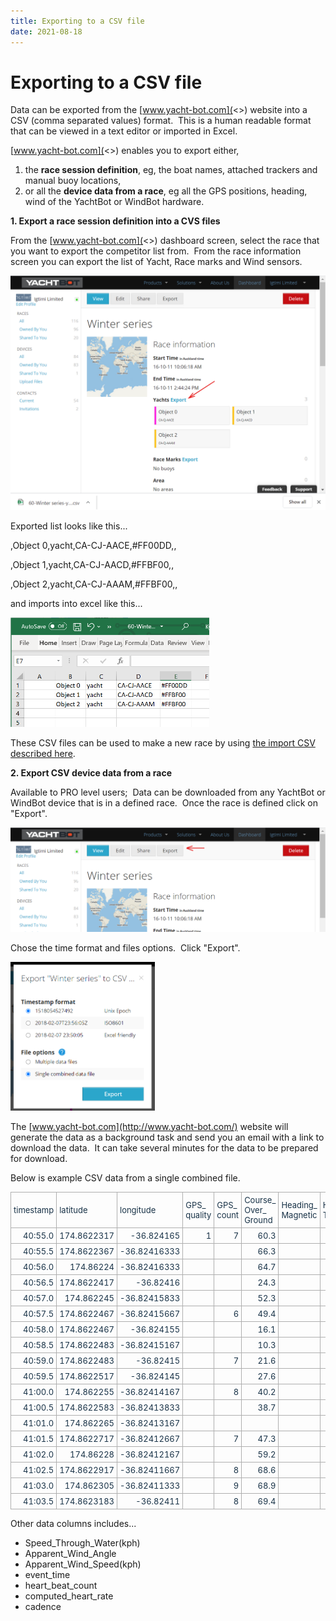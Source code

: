 ```yaml
---
title: Exporting to a CSV file
date: 2021-08-18
---
```


# Exporting to a CSV file

Data can be exported from the [www.yacht-bot.com](<>) [](<>)website into a CSV (comma separated values) format.  This is a human readable format that can be viewed in a text editor or imported in Excel.

[www.yacht-bot.com](<>) enables you to export either,

1. the **race session definition**, eg, the boat names, attached trackers and manual buoy locations,
1. or all the **device data from a race**, eg all the GPS positions, heading, wind of the YachtBot or WindBot hardware.

**1. Export a race session definition into a CVS files**

From the [www.yacht-bot.com](<>) dashboard screen, select the race that you want to export the competitor list from.  From the race information screen you can export the list of Yacht, Race marks and Wind sensors.

<img src="../../../assets/images/5CWk1pcK-4UGoQTxiG4mFZJz6Q8YkOd3nA.png" alt="" width="auto" />

Exported list looks like this...

,Object 0,yacht,CA-CJ-AACE,#FF00DD,,

,Object 1,yacht,CA-CJ-AACD,#FFBF00,,

,Object 2,yacht,CA-CJ-AAAM,#FFBF00,,

and imports into excel like this...

<img src="../../../assets/images/v6Qqveg4TU_Y-BtUJlfQyuRebCQOA-7K6A.png" alt="" width="318px" />

These CSV files can be used to make a new race by using [the import CSV described here](../../YachtBot%20Web/Race%20Editor/Load%20race%20competitors%20and%20race%20marks%20from%20file.md).

**2. Export CSV device data from a race[](http://www.yacht-bot.com/)**

Available to PRO level users;  Data can be downloaded from any YachtBot or WindBot device that is in a defined race.  Once the race is defined click on "Export".

<img src="../../../assets/images/-IWXEmDEARWBbtmn2N3PZrB40DYDEwIsMQ.png" alt="" width="auto" />

Chose the time format and files options.  Click "Export".

<img src="../../../assets/images/cyXvTQKN-MnnZlJpj3CO0k50tcfdW2HRdA.png" alt="" width="231px" />

The [www.yacht-bot.com](http://www.yacht-bot.com/) website will generate the data as a background task and send you an email with a link to download the data.  It can take several minutes for the data to be prepared for download.

Below is example CSV data from a single combined file.

<table border="0" cellpadding="0" cellspacing="0" style="box-sizing: border-box; border-collapse: collapse; border-spacing: 0px; max-width: 100%; border: none; empty-cells: show; cursor: default; color: rgb(24, 50, 71); font-family: -apple-system, BlinkMacSystemFont, &quot;Segoe UI&quot;, Roboto, &quot;Helvetica Neue&quot;, Arial, sans-serif; font-size: 13px; font-style: normal; font-variant-ligatures: normal; font-variant-caps: normal; font-weight: 400; letter-spacing: normal; orphans: 2; text-align: start; text-indent: 0px; text-transform: none; white-space: normal; widows: 2; word-spacing: 0px; -webkit-text-stroke-width: 0px; text-decoration-style: initial; text-decoration-color: initial; margin-right: calc(0%); width: 100%;" width="1335"><tbody style="box-sizing: border-box;"><tr style="box-sizing: border-box;"><td style="box-sizing: border-box; padding: 4px; min-width: 5px; cursor: text; font-size: 13px; border: 1px solid rgb(175, 175, 175); width: 12.1124%;" width="70">timestamp</td><td style="box-sizing: border-box; padding: 4px; min-width: 5px; cursor: text; font-size: 13px; border: 1px solid rgb(175, 175, 175); width: 14.3411%;" width="86">latitude</td><td style="box-sizing: border-box; padding: 4px; min-width: 5px; cursor: text; font-size: 13px; border: 1px solid rgb(175, 175, 175); width: 15.1163%;" width="91">longitude</td><td style="box-sizing: border-box; padding: 4px; min-width: 5px; cursor: text; font-size: 13px; border: 1px solid rgb(175, 175, 175); width: 8.2364%;" width="76">GPS_<br>quality</td><td style="box-sizing: border-box; padding: 4px; min-width: 5px; cursor: text; font-size: 13px; border: 1px solid rgb(175, 175, 175); width: 7.2674%;" width="65">GPS_<br>count</td><td style="box-sizing: border-box; padding: 4px; min-width: 5px; cursor: text; font-size: 13px; border: 1px solid rgb(175, 175, 175); width: 9.3023%;" width="135">Course_<br>Over_<br>Ground</td><td style="box-sizing: border-box; padding: 4px; min-width: 5px; cursor: text; font-size: 13px; border: 1px solid rgb(175, 175, 175); width: 10.8527%;" width="117">Heading_<br>Magnetic</td><td style="box-sizing: border-box; padding: 4px; min-width: 5px; cursor: text; font-size: 13px; border: 1px solid rgb(175, 175, 175); width: 9.8421%;" width="88">Heading_<br>True</td><td style="box-sizing: border-box; padding: 4px; min-width: 5px; cursor: text; font-size: 13px; border: 1px solid rgb(175, 175, 175); width: 13.092%;" width="159">Speed_<br>Over_<br>Ground(kph)</td></tr><tr style="box-sizing: border-box;"><td align="right" style="box-sizing: border-box; padding: 4px; min-width: 5px; cursor: text; font-size: 13px; border: 1px solid rgb(175, 175, 175); width: 12.1124%;">40:55.0</td><td align="right" style="box-sizing: border-box; padding: 4px; min-width: 5px; cursor: text; font-size: 13px; border: 1px solid rgb(175, 175, 175); width: 14.3411%;">174.8622317</td><td align="right" style="box-sizing: border-box; padding: 4px; min-width: 5px; cursor: text; font-size: 13px; border: 1px solid rgb(175, 175, 175); width: 15.1163%;">-36.824165</td><td align="right" style="box-sizing: border-box; padding: 4px; min-width: 5px; cursor: text; font-size: 13px; border: 1px solid rgb(175, 175, 175); width: 8.2364%;">1</td><td align="right" style="box-sizing: border-box; padding: 4px; min-width: 5px; cursor: text; font-size: 13px; border: 1px solid rgb(175, 175, 175); width: 7.2674%;">7</td><td align="right" style="box-sizing: border-box; padding: 4px; min-width: 5px; cursor: text; font-size: 13px; border: 1px solid rgb(175, 175, 175); width: 9.3023%;">60.3</td><td style="box-sizing: border-box; padding: 4px; min-width: 5px; cursor: text; font-size: 13px; border: 1px solid rgb(175, 175, 175); width: 10.8527%;"><br style="box-sizing: border-box;"></td><td style="box-sizing: border-box; padding: 4px; min-width: 5px; cursor: text; font-size: 13px; border: 1px solid rgb(175, 175, 175); width: 9.8421%;"><br style="box-sizing: border-box;"></td><td align="right" style="box-sizing: border-box; padding: 4px; min-width: 5px; cursor: text; font-size: 13px; border: 1px solid rgb(175, 175, 175); width: 13.092%;">2.4076</td></tr><tr style="box-sizing: border-box;"><td align="right" style="box-sizing: border-box; padding: 4px; min-width: 5px; cursor: text; font-size: 13px; border: 1px solid rgb(175, 175, 175); width: 12.1124%;">40:55.5</td><td align="right" style="box-sizing: border-box; padding: 4px; min-width: 5px; cursor: text; font-size: 13px; border: 1px solid rgb(175, 175, 175); width: 14.3411%;">174.8622367</td><td align="right" style="box-sizing: border-box; padding: 4px; min-width: 5px; cursor: text; font-size: 13px; border: 1px solid rgb(175, 175, 175); width: 15.1163%;">-36.82416333</td><td style="box-sizing: border-box; padding: 4px; min-width: 5px; cursor: text; font-size: 13px; border: 1px solid rgb(175, 175, 175); width: 8.2364%;"><br style="box-sizing: border-box;"></td><td style="box-sizing: border-box; padding: 4px; min-width: 5px; cursor: text; font-size: 13px; border: 1px solid rgb(175, 175, 175); width: 7.2674%;"><br style="box-sizing: border-box;"></td><td align="right" style="box-sizing: border-box; padding: 4px; min-width: 5px; cursor: text; font-size: 13px; border: 1px solid rgb(175, 175, 175); width: 9.3023%;">66.3</td><td style="box-sizing: border-box; padding: 4px; min-width: 5px; cursor: text; font-size: 13px; border: 1px solid rgb(175, 175, 175); width: 10.8527%;"><br style="box-sizing: border-box;"></td><td style="box-sizing: border-box; padding: 4px; min-width: 5px; cursor: text; font-size: 13px; border: 1px solid rgb(175, 175, 175); width: 9.8421%;"><br style="box-sizing: border-box;"></td><td align="right" style="box-sizing: border-box; padding: 4px; min-width: 5px; cursor: text; font-size: 13px; border: 1px solid rgb(175, 175, 175); width: 13.092%;">2.778</td></tr><tr style="box-sizing: border-box;"><td align="right" style="box-sizing: border-box; padding: 4px; min-width: 5px; cursor: text; font-size: 13px; border: 1px solid rgb(175, 175, 175); width: 12.1124%;">40:56.0</td><td align="right" style="box-sizing: border-box; padding: 4px; min-width: 5px; cursor: text; font-size: 13px; border: 1px solid rgb(175, 175, 175); width: 14.3411%;">174.86224</td><td align="right" style="box-sizing: border-box; padding: 4px; min-width: 5px; cursor: text; font-size: 13px; border: 1px solid rgb(175, 175, 175); width: 15.1163%;">-36.82416333</td><td style="box-sizing: border-box; padding: 4px; min-width: 5px; cursor: text; font-size: 13px; border: 1px solid rgb(175, 175, 175); width: 8.2364%;"><br style="box-sizing: border-box;"></td><td style="box-sizing: border-box; padding: 4px; min-width: 5px; cursor: text; font-size: 13px; border: 1px solid rgb(175, 175, 175); width: 7.2674%;"><br style="box-sizing: border-box;"></td><td align="right" style="box-sizing: border-box; padding: 4px; min-width: 5px; cursor: text; font-size: 13px; border: 1px solid rgb(175, 175, 175); width: 9.3023%;">64.7</td><td style="box-sizing: border-box; padding: 4px; min-width: 5px; cursor: text; font-size: 13px; border: 1px solid rgb(175, 175, 175); width: 10.8527%;"><br style="box-sizing: border-box;"></td><td style="box-sizing: border-box; padding: 4px; min-width: 5px; cursor: text; font-size: 13px; border: 1px solid rgb(175, 175, 175); width: 9.8421%;"><br style="box-sizing: border-box;"></td><td align="right" style="box-sizing: border-box; padding: 4px; min-width: 5px; cursor: text; font-size: 13px; border: 1px solid rgb(175, 175, 175); width: 13.092%;">2.5928</td></tr><tr style="box-sizing: border-box;"><td align="right" style="box-sizing: border-box; padding: 4px; min-width: 5px; cursor: text; font-size: 13px; border: 1px solid rgb(175, 175, 175); width: 12.1124%;">40:56.5</td><td align="right" style="box-sizing: border-box; padding: 4px; min-width: 5px; cursor: text; font-size: 13px; border: 1px solid rgb(175, 175, 175); width: 14.3411%;">174.8622417</td><td align="right" style="box-sizing: border-box; padding: 4px; min-width: 5px; cursor: text; font-size: 13px; border: 1px solid rgb(175, 175, 175); width: 15.1163%;">-36.82416</td><td style="box-sizing: border-box; padding: 4px; min-width: 5px; cursor: text; font-size: 13px; border: 1px solid rgb(175, 175, 175); width: 8.2364%;"><br style="box-sizing: border-box;"></td><td style="box-sizing: border-box; padding: 4px; min-width: 5px; cursor: text; font-size: 13px; border: 1px solid rgb(175, 175, 175); width: 7.2674%;"><br style="box-sizing: border-box;"></td><td align="right" style="box-sizing: border-box; padding: 4px; min-width: 5px; cursor: text; font-size: 13px; border: 1px solid rgb(175, 175, 175); width: 9.3023%;">24.3</td><td style="box-sizing: border-box; padding: 4px; min-width: 5px; cursor: text; font-size: 13px; border: 1px solid rgb(175, 175, 175); width: 10.8527%;"><br style="box-sizing: border-box;"></td><td style="box-sizing: border-box; padding: 4px; min-width: 5px; cursor: text; font-size: 13px; border: 1px solid rgb(175, 175, 175); width: 9.8421%;"><br style="box-sizing: border-box;"></td><td align="right" style="box-sizing: border-box; padding: 4px; min-width: 5px; cursor: text; font-size: 13px; border: 1px solid rgb(175, 175, 175); width: 13.092%;">2.0372</td></tr><tr style="box-sizing: border-box;"><td align="right" style="box-sizing: border-box; padding: 4px; min-width: 5px; cursor: text; font-size: 13px; border: 1px solid rgb(175, 175, 175); width: 12.1124%;">40:57.0</td><td align="right" style="box-sizing: border-box; padding: 4px; min-width: 5px; cursor: text; font-size: 13px; border: 1px solid rgb(175, 175, 175); width: 14.3411%;">174.862245</td><td align="right" style="box-sizing: border-box; padding: 4px; min-width: 5px; cursor: text; font-size: 13px; border: 1px solid rgb(175, 175, 175); width: 15.1163%;">-36.82415833</td><td style="box-sizing: border-box; padding: 4px; min-width: 5px; cursor: text; font-size: 13px; border: 1px solid rgb(175, 175, 175); width: 8.2364%;"><br style="box-sizing: border-box;"></td><td style="box-sizing: border-box; padding: 4px; min-width: 5px; cursor: text; font-size: 13px; border: 1px solid rgb(175, 175, 175); width: 7.2674%;"><br style="box-sizing: border-box;"></td><td align="right" style="box-sizing: border-box; padding: 4px; min-width: 5px; cursor: text; font-size: 13px; border: 1px solid rgb(175, 175, 175); width: 9.3023%;">52.3</td><td style="box-sizing: border-box; padding: 4px; min-width: 5px; cursor: text; font-size: 13px; border: 1px solid rgb(175, 175, 175); width: 10.8527%;"><br style="box-sizing: border-box;"></td><td style="box-sizing: border-box; padding: 4px; min-width: 5px; cursor: text; font-size: 13px; border: 1px solid rgb(175, 175, 175); width: 9.8421%;"><br style="box-sizing: border-box;"></td><td align="right" style="box-sizing: border-box; padding: 4px; min-width: 5px; cursor: text; font-size: 13px; border: 1px solid rgb(175, 175, 175); width: 13.092%;">1.6668</td></tr><tr style="box-sizing: border-box;"><td align="right" style="box-sizing: border-box; padding: 4px; min-width: 5px; cursor: text; font-size: 13px; border: 1px solid rgb(175, 175, 175); width: 12.1124%;">40:57.5</td><td align="right" style="box-sizing: border-box; padding: 4px; min-width: 5px; cursor: text; font-size: 13px; border: 1px solid rgb(175, 175, 175); width: 14.3411%;">174.8622467</td><td align="right" style="box-sizing: border-box; padding: 4px; min-width: 5px; cursor: text; font-size: 13px; border: 1px solid rgb(175, 175, 175); width: 15.1163%;">-36.82415667</td><td style="box-sizing: border-box; padding: 4px; min-width: 5px; cursor: text; font-size: 13px; border: 1px solid rgb(175, 175, 175); width: 8.2364%;"><br style="box-sizing: border-box;"></td><td align="right" style="box-sizing: border-box; padding: 4px; min-width: 5px; cursor: text; font-size: 13px; border: 1px solid rgb(175, 175, 175); width: 7.2674%;">6</td><td align="right" style="box-sizing: border-box; padding: 4px; min-width: 5px; cursor: text; font-size: 13px; border: 1px solid rgb(175, 175, 175); width: 9.3023%;">49.4</td><td style="box-sizing: border-box; padding: 4px; min-width: 5px; cursor: text; font-size: 13px; border: 1px solid rgb(175, 175, 175); width: 10.8527%;"><br style="box-sizing: border-box;"></td><td style="box-sizing: border-box; padding: 4px; min-width: 5px; cursor: text; font-size: 13px; border: 1px solid rgb(175, 175, 175); width: 9.8421%;"><br style="box-sizing: border-box;"></td><td align="right" style="box-sizing: border-box; padding: 4px; min-width: 5px; cursor: text; font-size: 13px; border: 1px solid rgb(175, 175, 175); width: 13.092%;">1.6668</td></tr><tr style="box-sizing: border-box;"><td align="right" style="box-sizing: border-box; padding: 4px; min-width: 5px; cursor: text; font-size: 13px; border: 1px solid rgb(175, 175, 175); width: 12.1124%;">40:58.0</td><td align="right" style="box-sizing: border-box; padding: 4px; min-width: 5px; cursor: text; font-size: 13px; border: 1px solid rgb(175, 175, 175); width: 14.3411%;">174.8622467</td><td align="right" style="box-sizing: border-box; padding: 4px; min-width: 5px; cursor: text; font-size: 13px; border: 1px solid rgb(175, 175, 175); width: 15.1163%;">-36.824155</td><td style="box-sizing: border-box; padding: 4px; min-width: 5px; cursor: text; font-size: 13px; border: 1px solid rgb(175, 175, 175); width: 8.2364%;"><br style="box-sizing: border-box;"></td><td style="box-sizing: border-box; padding: 4px; min-width: 5px; cursor: text; font-size: 13px; border: 1px solid rgb(175, 175, 175); width: 7.2674%;"><br style="box-sizing: border-box;"></td><td align="right" style="box-sizing: border-box; padding: 4px; min-width: 5px; cursor: text; font-size: 13px; border: 1px solid rgb(175, 175, 175); width: 9.3023%;">16.1</td><td style="box-sizing: border-box; padding: 4px; min-width: 5px; cursor: text; font-size: 13px; border: 1px solid rgb(175, 175, 175); width: 10.8527%;"><br style="box-sizing: border-box;"></td><td style="box-sizing: border-box; padding: 4px; min-width: 5px; cursor: text; font-size: 13px; border: 1px solid rgb(175, 175, 175); width: 9.8421%;"><br style="box-sizing: border-box;"></td><td align="right" style="box-sizing: border-box; padding: 4px; min-width: 5px; cursor: text; font-size: 13px; border: 1px solid rgb(175, 175, 175); width: 13.092%;">1.852</td></tr><tr style="box-sizing: border-box;"><td align="right" style="box-sizing: border-box; padding: 4px; min-width: 5px; cursor: text; font-size: 13px; border: 1px solid rgb(175, 175, 175); width: 12.1124%;">40:58.5</td><td align="right" style="box-sizing: border-box; padding: 4px; min-width: 5px; cursor: text; font-size: 13px; border: 1px solid rgb(175, 175, 175); width: 14.3411%;">174.8622483</td><td align="right" style="box-sizing: border-box; padding: 4px; min-width: 5px; cursor: text; font-size: 13px; border: 1px solid rgb(175, 175, 175); width: 15.1163%;">-36.82415167</td><td style="box-sizing: border-box; padding: 4px; min-width: 5px; cursor: text; font-size: 13px; border: 1px solid rgb(175, 175, 175); width: 8.2364%;"><br style="box-sizing: border-box;"></td><td style="box-sizing: border-box; padding: 4px; min-width: 5px; cursor: text; font-size: 13px; border: 1px solid rgb(175, 175, 175); width: 7.2674%;"><br style="box-sizing: border-box;"></td><td align="right" style="box-sizing: border-box; padding: 4px; min-width: 5px; cursor: text; font-size: 13px; border: 1px solid rgb(175, 175, 175); width: 9.3023%;">10.3</td><td style="box-sizing: border-box; padding: 4px; min-width: 5px; cursor: text; font-size: 13px; border: 1px solid rgb(175, 175, 175); width: 10.8527%;"><br style="box-sizing: border-box;"></td><td style="box-sizing: border-box; padding: 4px; min-width: 5px; cursor: text; font-size: 13px; border: 1px solid rgb(175, 175, 175); width: 9.8421%;"><br style="box-sizing: border-box;"></td><td align="right" style="box-sizing: border-box; padding: 4px; min-width: 5px; cursor: text; font-size: 13px; border: 1px solid rgb(175, 175, 175); width: 13.092%;">1.852</td></tr><tr style="box-sizing: border-box;"><td align="right" style="box-sizing: border-box; padding: 4px; min-width: 5px; cursor: text; font-size: 13px; border: 1px solid rgb(175, 175, 175); width: 12.1124%;">40:59.0</td><td align="right" style="box-sizing: border-box; padding: 4px; min-width: 5px; cursor: text; font-size: 13px; border: 1px solid rgb(175, 175, 175); width: 14.3411%;">174.8622483</td><td align="right" style="box-sizing: border-box; padding: 4px; min-width: 5px; cursor: text; font-size: 13px; border: 1px solid rgb(175, 175, 175); width: 15.1163%;">-36.82415</td><td style="box-sizing: border-box; padding: 4px; min-width: 5px; cursor: text; font-size: 13px; border: 1px solid rgb(175, 175, 175); width: 8.2364%;"><br style="box-sizing: border-box;"></td><td align="right" style="box-sizing: border-box; padding: 4px; min-width: 5px; cursor: text; font-size: 13px; border: 1px solid rgb(175, 175, 175); width: 7.2674%;">7</td><td align="right" style="box-sizing: border-box; padding: 4px; min-width: 5px; cursor: text; font-size: 13px; border: 1px solid rgb(175, 175, 175); width: 9.3023%;">21.6</td><td style="box-sizing: border-box; padding: 4px; min-width: 5px; cursor: text; font-size: 13px; border: 1px solid rgb(175, 175, 175); width: 10.8527%;"><br style="box-sizing: border-box;"></td><td style="box-sizing: border-box; padding: 4px; min-width: 5px; cursor: text; font-size: 13px; border: 1px solid rgb(175, 175, 175); width: 9.8421%;"><br style="box-sizing: border-box;"></td><td align="right" style="box-sizing: border-box; padding: 4px; min-width: 5px; cursor: text; font-size: 13px; border: 1px solid rgb(175, 175, 175); width: 13.092%;">2.778</td></tr><tr style="box-sizing: border-box;"><td align="right" style="box-sizing: border-box; padding: 4px; min-width: 5px; cursor: text; font-size: 13px; border: 1px solid rgb(175, 175, 175); width: 12.1124%;">40:59.5</td><td align="right" style="box-sizing: border-box; padding: 4px; min-width: 5px; cursor: text; font-size: 13px; border: 1px solid rgb(175, 175, 175); width: 14.3411%;">174.8622517</td><td align="right" style="box-sizing: border-box; padding: 4px; min-width: 5px; cursor: text; font-size: 13px; border: 1px solid rgb(175, 175, 175); width: 15.1163%;">-36.824145</td><td style="box-sizing: border-box; padding: 4px; min-width: 5px; cursor: text; font-size: 13px; border: 1px solid rgb(175, 175, 175); width: 8.2364%;"><br style="box-sizing: border-box;"></td><td style="box-sizing: border-box; padding: 4px; min-width: 5px; cursor: text; font-size: 13px; border: 1px solid rgb(175, 175, 175); width: 7.2674%;"><br style="box-sizing: border-box;"></td><td align="right" style="box-sizing: border-box; padding: 4px; min-width: 5px; cursor: text; font-size: 13px; border: 1px solid rgb(175, 175, 175); width: 9.3023%;">27.6</td><td style="box-sizing: border-box; padding: 4px; min-width: 5px; cursor: text; font-size: 13px; border: 1px solid rgb(175, 175, 175); width: 10.8527%;"><br style="box-sizing: border-box;"></td><td style="box-sizing: border-box; padding: 4px; min-width: 5px; cursor: text; font-size: 13px; border: 1px solid rgb(175, 175, 175); width: 9.8421%;"><br style="box-sizing: border-box;"></td><td align="right" style="box-sizing: border-box; padding: 4px; min-width: 5px; cursor: text; font-size: 13px; border: 1px solid rgb(175, 175, 175); width: 13.092%;">3.3336</td></tr><tr style="box-sizing: border-box;"><td align="right" style="box-sizing: border-box; padding: 4px; min-width: 5px; cursor: text; font-size: 13px; border: 1px solid rgb(175, 175, 175); width: 12.1124%;">41:00.0</td><td align="right" style="box-sizing: border-box; padding: 4px; min-width: 5px; cursor: text; font-size: 13px; border: 1px solid rgb(175, 175, 175); width: 14.3411%;">174.862255</td><td align="right" style="box-sizing: border-box; padding: 4px; min-width: 5px; cursor: text; font-size: 13px; border: 1px solid rgb(175, 175, 175); width: 15.1163%;">-36.82414167</td><td style="box-sizing: border-box; padding: 4px; min-width: 5px; cursor: text; font-size: 13px; border: 1px solid rgb(175, 175, 175); width: 8.2364%;"><br style="box-sizing: border-box;"></td><td align="right" style="box-sizing: border-box; padding: 4px; min-width: 5px; cursor: text; font-size: 13px; border: 1px solid rgb(175, 175, 175); width: 7.2674%;">8</td><td align="right" style="box-sizing: border-box; padding: 4px; min-width: 5px; cursor: text; font-size: 13px; border: 1px solid rgb(175, 175, 175); width: 9.3023%;">40.2</td><td style="box-sizing: border-box; padding: 4px; min-width: 5px; cursor: text; font-size: 13px; border: 1px solid rgb(175, 175, 175); width: 10.8527%;"><br style="box-sizing: border-box;"></td><td style="box-sizing: border-box; padding: 4px; min-width: 5px; cursor: text; font-size: 13px; border: 1px solid rgb(175, 175, 175); width: 9.8421%;"><br style="box-sizing: border-box;"></td><td align="right" style="box-sizing: border-box; padding: 4px; min-width: 5px; cursor: text; font-size: 13px; border: 1px solid rgb(175, 175, 175); width: 13.092%;">3.704</td></tr><tr style="box-sizing: border-box;"><td align="right" style="box-sizing: border-box; padding: 4px; min-width: 5px; cursor: text; font-size: 13px; border: 1px solid rgb(175, 175, 175); width: 12.1124%;">41:00.5</td><td align="right" style="box-sizing: border-box; padding: 4px; min-width: 5px; cursor: text; font-size: 13px; border: 1px solid rgb(175, 175, 175); width: 14.3411%;">174.8622583</td><td align="right" style="box-sizing: border-box; padding: 4px; min-width: 5px; cursor: text; font-size: 13px; border: 1px solid rgb(175, 175, 175); width: 15.1163%;">-36.82413833</td><td style="box-sizing: border-box; padding: 4px; min-width: 5px; cursor: text; font-size: 13px; border: 1px solid rgb(175, 175, 175); width: 8.2364%;"><br style="box-sizing: border-box;"></td><td style="box-sizing: border-box; padding: 4px; min-width: 5px; cursor: text; font-size: 13px; border: 1px solid rgb(175, 175, 175); width: 7.2674%;"><br style="box-sizing: border-box;"></td><td align="right" style="box-sizing: border-box; padding: 4px; min-width: 5px; cursor: text; font-size: 13px; border: 1px solid rgb(175, 175, 175); width: 9.3023%;">38.7</td><td style="box-sizing: border-box; padding: 4px; min-width: 5px; cursor: text; font-size: 13px; border: 1px solid rgb(175, 175, 175); width: 10.8527%;"><br style="box-sizing: border-box;"></td><td style="box-sizing: border-box; padding: 4px; min-width: 5px; cursor: text; font-size: 13px; border: 1px solid rgb(175, 175, 175); width: 9.8421%;"><br style="box-sizing: border-box;"></td><td align="right" style="box-sizing: border-box; padding: 4px; min-width: 5px; cursor: text; font-size: 13px; border: 1px solid rgb(175, 175, 175); width: 13.092%;">3.8892</td></tr><tr style="box-sizing: border-box;"><td align="right" style="box-sizing: border-box; padding: 4px; min-width: 5px; cursor: text; font-size: 13px; border: 1px solid rgb(175, 175, 175); width: 12.1124%;">41:01.0</td><td align="right" style="box-sizing: border-box; padding: 4px; min-width: 5px; cursor: text; font-size: 13px; border: 1px solid rgb(175, 175, 175); width: 14.3411%;">174.862265</td><td align="right" style="box-sizing: border-box; padding: 4px; min-width: 5px; cursor: text; font-size: 13px; border: 1px solid rgb(175, 175, 175); width: 15.1163%;">-36.82413167</td><td style="box-sizing: border-box; padding: 4px; min-width: 5px; cursor: text; font-size: 13px; border: 1px solid rgb(175, 175, 175); width: 8.2364%;"><br style="box-sizing: border-box;"></td><td style="box-sizing: border-box; padding: 4px; min-width: 5px; cursor: text; font-size: 13px; border: 1px solid rgb(175, 175, 175); width: 7.2674%;"><br style="box-sizing: border-box;"></td><td style="box-sizing: border-box; padding: 4px; min-width: 5px; cursor: text; font-size: 13px; border: 1px solid rgb(175, 175, 175); width: 9.3023%;"><br style="box-sizing: border-box;"></td><td style="box-sizing: border-box; padding: 4px; min-width: 5px; cursor: text; font-size: 13px; border: 1px solid rgb(175, 175, 175); width: 10.8527%;"><br style="box-sizing: border-box;"></td><td style="box-sizing: border-box; padding: 4px; min-width: 5px; cursor: text; font-size: 13px; border: 1px solid rgb(175, 175, 175); width: 9.8421%;"><br style="box-sizing: border-box;"></td><td style="box-sizing: border-box; padding: 4px; min-width: 5px; cursor: text; font-size: 13px; border: 1px solid rgb(175, 175, 175); width: 13.092%;"><br style="box-sizing: border-box;"></td></tr><tr style="box-sizing: border-box;"><td align="right" style="box-sizing: border-box; padding: 4px; min-width: 5px; cursor: text; font-size: 13px; border: 1px solid rgb(175, 175, 175); width: 12.1124%;">41:01.5</td><td align="right" style="box-sizing: border-box; padding: 4px; min-width: 5px; cursor: text; font-size: 13px; border: 1px solid rgb(175, 175, 175); width: 14.3411%;">174.8622717</td><td align="right" style="box-sizing: border-box; padding: 4px; min-width: 5px; cursor: text; font-size: 13px; border: 1px solid rgb(175, 175, 175); width: 15.1163%;">-36.82412667</td><td style="box-sizing: border-box; padding: 4px; min-width: 5px; cursor: text; font-size: 13px; border: 1px solid rgb(175, 175, 175); width: 8.2364%;"><br style="box-sizing: border-box;"></td><td align="right" style="box-sizing: border-box; padding: 4px; min-width: 5px; cursor: text; font-size: 13px; border: 1px solid rgb(175, 175, 175); width: 7.2674%;">7</td><td align="right" style="box-sizing: border-box; padding: 4px; min-width: 5px; cursor: text; font-size: 13px; border: 1px solid rgb(175, 175, 175); width: 9.3023%;">47.3</td><td style="box-sizing: border-box; padding: 4px; min-width: 5px; cursor: text; font-size: 13px; border: 1px solid rgb(175, 175, 175); width: 10.8527%;"><br style="box-sizing: border-box;"></td><td style="box-sizing: border-box; padding: 4px; min-width: 5px; cursor: text; font-size: 13px; border: 1px solid rgb(175, 175, 175); width: 9.8421%;"><br style="box-sizing: border-box;"></td><td align="right" style="box-sizing: border-box; padding: 4px; min-width: 5px; cursor: text; font-size: 13px; border: 1px solid rgb(175, 175, 175); width: 13.092%;">6.482</td></tr><tr style="box-sizing: border-box;"><td align="right" style="box-sizing: border-box; padding: 4px; min-width: 5px; cursor: text; font-size: 13px; border: 1px solid rgb(175, 175, 175); width: 12.1124%;">41:02.0</td><td align="right" style="box-sizing: border-box; padding: 4px; min-width: 5px; cursor: text; font-size: 13px; border: 1px solid rgb(175, 175, 175); width: 14.3411%;">174.86228</td><td align="right" style="box-sizing: border-box; padding: 4px; min-width: 5px; cursor: text; font-size: 13px; border: 1px solid rgb(175, 175, 175); width: 15.1163%;">-36.82412167</td><td style="box-sizing: border-box; padding: 4px; min-width: 5px; cursor: text; font-size: 13px; border: 1px solid rgb(175, 175, 175); width: 8.2364%;"><br style="box-sizing: border-box;"></td><td style="box-sizing: border-box; padding: 4px; min-width: 5px; cursor: text; font-size: 13px; border: 1px solid rgb(175, 175, 175); width: 7.2674%;"><br style="box-sizing: border-box;"></td><td align="right" style="box-sizing: border-box; padding: 4px; min-width: 5px; cursor: text; font-size: 13px; border: 1px solid rgb(175, 175, 175); width: 9.3023%;">59.2</td><td style="box-sizing: border-box; padding: 4px; min-width: 5px; cursor: text; font-size: 13px; border: 1px solid rgb(175, 175, 175); width: 10.8527%;"><br style="box-sizing: border-box;"></td><td style="box-sizing: border-box; padding: 4px; min-width: 5px; cursor: text; font-size: 13px; border: 1px solid rgb(175, 175, 175); width: 9.8421%;"><br style="box-sizing: border-box;"></td><td align="right" style="box-sizing: border-box; padding: 4px; min-width: 5px; cursor: text; font-size: 13px; border: 1px solid rgb(175, 175, 175); width: 13.092%;">7.0376</td></tr><tr style="box-sizing: border-box;"><td align="right" style="box-sizing: border-box; padding: 4px; min-width: 5px; cursor: text; font-size: 13px; border: 1px solid rgb(175, 175, 175); width: 12.1124%;">41:02.5</td><td align="right" style="box-sizing: border-box; padding: 4px; min-width: 5px; cursor: text; font-size: 13px; border: 1px solid rgb(175, 175, 175); width: 14.3411%;">174.8622917</td><td align="right" style="box-sizing: border-box; padding: 4px; min-width: 5px; cursor: text; font-size: 13px; border: 1px solid rgb(175, 175, 175); width: 15.1163%;">-36.82411667</td><td style="box-sizing: border-box; padding: 4px; min-width: 5px; cursor: text; font-size: 13px; border: 1px solid rgb(175, 175, 175); width: 8.2364%;"><br style="box-sizing: border-box;"></td><td align="right" style="box-sizing: border-box; padding: 4px; min-width: 5px; cursor: text; font-size: 13px; border: 1px solid rgb(175, 175, 175); width: 7.2674%;">8</td><td align="right" style="box-sizing: border-box; padding: 4px; min-width: 5px; cursor: text; font-size: 13px; border: 1px solid rgb(175, 175, 175); width: 9.3023%;">68.6</td><td style="box-sizing: border-box; padding: 4px; min-width: 5px; cursor: text; font-size: 13px; border: 1px solid rgb(175, 175, 175); width: 10.8527%;"><br style="box-sizing: border-box;"></td><td style="box-sizing: border-box; padding: 4px; min-width: 5px; cursor: text; font-size: 13px; border: 1px solid rgb(175, 175, 175); width: 9.8421%;"><br style="box-sizing: border-box;"></td><td align="right" style="box-sizing: border-box; padding: 4px; min-width: 5px; cursor: text; font-size: 13px; border: 1px solid rgb(175, 175, 175); width: 13.092%;">8.1488</td></tr><tr style="box-sizing: border-box;"><td align="right" style="box-sizing: border-box; padding: 4px; min-width: 5px; cursor: text; font-size: 13px; border: 1px solid rgb(175, 175, 175); width: 12.1124%;">41:03.0</td><td align="right" style="box-sizing: border-box; padding: 4px; min-width: 5px; cursor: text; font-size: 13px; border: 1px solid rgb(175, 175, 175); width: 14.3411%;">174.862305</td><td align="right" style="box-sizing: border-box; padding: 4px; min-width: 5px; cursor: text; font-size: 13px; border: 1px solid rgb(175, 175, 175); width: 15.1163%;">-36.82411333</td><td style="box-sizing: border-box; padding: 4px; min-width: 5px; cursor: text; font-size: 13px; border: 1px solid rgb(175, 175, 175); width: 8.2364%;"><br style="box-sizing: border-box;"></td><td align="right" style="box-sizing: border-box; padding: 4px; min-width: 5px; cursor: text; font-size: 13px; border: 1px solid rgb(175, 175, 175); width: 7.2674%;">9</td><td align="right" style="box-sizing: border-box; padding: 4px; min-width: 5px; cursor: text; font-size: 13px; border: 1px solid rgb(175, 175, 175); width: 9.3023%;">68.9</td><td style="box-sizing: border-box; padding: 4px; min-width: 5px; cursor: text; font-size: 13px; border: 1px solid rgb(175, 175, 175); width: 10.8527%;"><br style="box-sizing: border-box;"></td><td style="box-sizing: border-box; padding: 4px; min-width: 5px; cursor: text; font-size: 13px; border: 1px solid rgb(175, 175, 175); width: 9.8421%;"><br style="box-sizing: border-box;"></td><td align="right" style="box-sizing: border-box; padding: 4px; min-width: 5px; cursor: text; font-size: 13px; border: 1px solid rgb(175, 175, 175); width: 13.092%;">8.1488</td></tr><tr style="box-sizing: border-box;"><td align="right" style="box-sizing: border-box; padding: 4px; min-width: 5px; cursor: text; font-size: 13px; border: 1px solid rgb(175, 175, 175); width: 12.1124%;">41:03.5</td><td align="right" style="box-sizing: border-box; padding: 4px; min-width: 5px; cursor: text; font-size: 13px; border: 1px solid rgb(175, 175, 175); width: 14.3411%;">174.8623183</td><td align="right" style="box-sizing: border-box; padding: 4px; min-width: 5px; cursor: text; font-size: 13px; border: 1px solid rgb(175, 175, 175); width: 15.1163%;">-36.82411</td><td style="box-sizing: border-box; padding: 4px; min-width: 5px; cursor: text; font-size: 13px; border: 1px solid rgb(175, 175, 175); width: 8.2364%;"><br style="box-sizing: border-box;"></td><td align="right" style="box-sizing: border-box; padding: 4px; min-width: 5px; cursor: text; font-size: 13px; border: 1px solid rgb(175, 175, 175); width: 7.2674%;">8</td><td align="right" style="box-sizing: border-box; padding: 4px; min-width: 5px; cursor: text; font-size: 13px; border: 1px solid rgb(175, 175, 175); width: 9.3023%;">69.4</td><td style="box-sizing: border-box; padding: 4px; min-width: 5px; cursor: text; font-size: 13px; border: 1px solid rgb(175, 175, 175); width: 10.8527%;"><br style="box-sizing: border-box;"></td><td style="box-sizing: border-box; padding: 4px; min-width: 5px; cursor: text; font-size: 13px; border: 1px solid rgb(175, 175, 175); width: 9.8421%;"><br style="box-sizing: border-box;"></td><td align="right" style="box-sizing: border-box; padding: 4px; min-width: 5px; cursor: text; font-size: 13px; border: 1px solid rgb(175, 175, 175); width: 13.092%;">8.5192</td></tr></tbody></table>

Other data columns includes...

- Speed_Through_Water(kph)
- Apparent_Wind_Angle
- Apparent_Wind_Speed(kph)
- event_time
- heart_beat_count
- computed_heart_rate
- cadence
